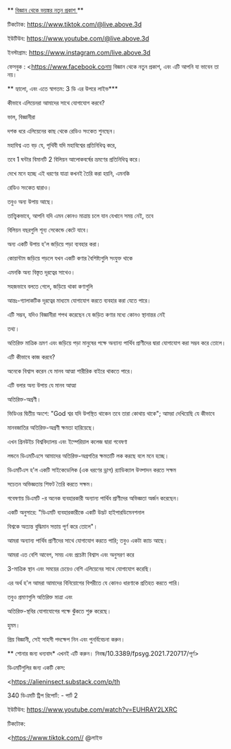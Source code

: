 ** <u> বিজ্ঞান থেকে ভয়ঙ্কর নতুন প্রকাশ </u> **

টিকটোক: <https://www.tiktok.com/@live.above.3d>

ইউটিউব: <https://www.youtube.com/@live.above.3d>

ইনস্টাগ্রাম: <https://www.instagram.com/live.above.3d>

ফেসবুক : <https://www.facebook.coনায় বিজ্ঞান থেকে নতুন প্রকাশ, এবং এটি আপনি যা ভাবেন তা নয়।

** হ্যালো, এবং এতে স্বাগতম: 3 ডি এর উপরে লাইভ***

কীভাবে এলিয়েনরা আমাদের সাথে যোগাযোগ করবে?

ভাল, বিজ্ঞানীরা

দশক ধরে এলিয়েনের কাছ থেকে রেডিও সংকেত শুনছেন।

মহাবিশ্ব এত বড় যে, পৃথিবী যদি মহাবিশ্বের প্রতিনিধিত্ব করে,

তবে 1 ঘন্টার বিমানটি 2 বিলিয়ন আলোকবর্ষের ভ্রমণের প্রতিনিধিত্ব করে।

দেখে মনে হচ্ছে এই ধরণের যাত্রা কখনই তৈরি করা হয়নি, এমনকি

রেডিও সংকেত দ্বারাও।

তবুও অন্য উপায় আছে।

তাত্ত্বিকভাবে, আপনি যদি এমন কোনও মাত্রায় চলে যান যেখানে সময় নেই, তবে

বিলিয়ন বছরগুলি শূন্য সেকেন্ডে কেটে যাবে।

অন্য একটি উপায় হ'ল জড়িয়ে পড়া ব্যবহার করা।

কোয়ান্টাম জড়িয়ে পড়লে যখন একটি কণার বৈশিষ্ট্যগুলি সংযুক্ত থাকে

এমনকি অন্য বিস্তৃত দূরত্বের সাথেও।

সহজভাবে বলতে গেলে, জড়িয়ে থাকা কণাগুলি

আন্তঃ-গ্যালাকটিক দূরত্বের মাধ্যমে যোগাযোগ করতে ব্যবহার করা যেতে পারে।

এটি সম্ভব, যদিও বিজ্ঞানীরা শপথ করেছেন যে জড়িত কণার মধ্যে কোনও স্থানান্তর নেই

তথ্য।

অতিরিক্ত মাত্রিক ভ্রমণ এবং জড়িয়ে পড়া মানুষের পক্ষে অন্যান্য পার্থিব প্রাণীদের দ্বারা যোগাযোগ করা সম্ভব করে তোলে।

এটি কীভাবে কাজ করবে?

অনেকে বিশ্বাস করেন যে মানব আত্মা শারীরিক বাইরে থাকতে পারে।

এটি বলার অন্য উপায় যে মানব আত্মা

অতিরিক্ত-অগ্রণী।

ভিডিওর দ্বিতীয় অংশে: "God শ্বর যদি উপস্থিত থাকেন তবে তারা কোথায় থাকে"; আমরা দেখিয়েছি যে কীভাবে

মানবজাতির অতিরিক্ত-অগ্রণী ক্ষমতা হারিয়েছে।

এখন গ্রিনউইচ বিশ্ববিদ্যালয় এবং ইম্পেরিয়াল কলেজ দ্বারা গবেষণা

লন্ডনে ডিএমটিএসে আমাদের অতিরিক্ত-অগ্রগতির ক্ষমতাটি লক করছে বলে মনে হচ্ছে।

ডিএমটিএস হ'ল একটি সাইকেডেলিক (এক ধরণের ড্রাগ) র‌্যাডিক্যাল উত্পাদন করতে সক্ষম

সচেতন অভিজ্ঞতায় শিফট তৈরি করতে সক্ষম।

গবেষণায় ডিএমটি -র অনেক ব্যবহারকারী অন্যান্য পার্থিব প্রাণীদের অভিজ্ঞতা অর্জন করেছেন।

একটি অনুসারে: "ডিএমটি ব্যবহারকারীকে একটি উদ্ভট হাইপারডিমেনশনাল

বিশ্বকে অত্যন্ত বুদ্ধিমান সত্তায় পূর্ণ করে তোলে"।

আমরা অন্যান্য পার্থিব প্রাণীদের সাথে যোগাযোগ করতে পারি; তবুও একটা ক্যাচ আছে।

আমরা এত বেশি আবেগ, সময় এবং প্রচেষ্টা বিশ্বাস এবং অনুসরণ করে

3-মাত্রিক স্থান এবং সময়ের চেয়েও বেশি এলিয়েনের সাথে যোগাযোগ করেছি।

এর অর্থ হ'ল আমরা আমাদের বিনিয়োগের বিপরীতে যে কোনও ধারণাকে প্রতিহত করতে পারি।

তবুও প্রমাণগুলি অতিরিক্ত মাত্রা এবং

অতিরিক্ত-স্থবির যোগাযোগের পক্ষে ঝুঁকতে শুরু করেছে।

হুমম।

প্রিয় বিজ্ঞানী, সেই সাহসী পদক্ষেপ নিন এবং পুনর্বিবেচনা করুন।

** শোনার জন্য ধন্যবাদ* এখনই এটি করুন। নিবন্ধ/10.3389/fpsyg.2021.720717/পূর্ণ>

ডিএমটিগুলির জন্য একটি কেস:

<https://alieninsect.substack.com/p/th

340 ডিএমটি ট্রিপ রিপোর্ট: - পার্ট 2

ইউটিউব: <https://www.youtube.com/watch?v=EUHRAY2LXRC>

টিকটোক:

<https://www.tiktok.com// @লাইভ